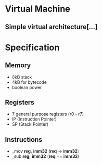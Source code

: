 # Virtual Machine

## Simple virtual architecture[...]

# Specification

## Memory
- 8kB stack
- 4kB for bytecode
- boolean power
## Registers
- 7 general purpose registers (r0 - r7)
- IP (Instruction Pointer)
- SP (Stack Pointer)
## Instructions
- _mov **reg**, **imm32** (**req** -> **imm32**)
- _sub **reg**, **imm32** (**req** += **imm32**)

